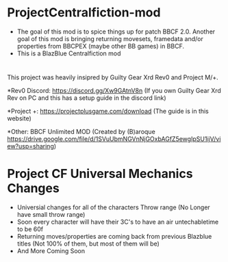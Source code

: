 # ProjectCentralfiction-mod
* The goal of this mod is to spice things up for patch BBCF 2.0. Another goal of this mod is bringing returning movesets, framedata and/or properties from BBCPEX (maybe other BB games) in BBCF.
* This is a BlazBlue Centralfiction mod

# 
This project was heavily insipred by Guilty Gear Xrd Rev0 and Project M/+.

*Rev0 Discord: https://discord.gg/Xw9GAtnV8n (If you own Guilty Gear Xrd Rev on PC and this has a setup guide in the discord link)

*Project +: https://projectplusgame.com/download (The guide is in this website)

*Other: BBCF Unlimited MOD (Created by (B)aroque https://drive.google.com/file/d/1SVuUbmNGVnNjGOxbAGfZ5ewgIpSU1ijV/view?usp=sharing)

# Project CF Universal Mechanics Changes
* Universial changes for all of the characters Throw range (No Longer have small throw range)
* Soon every character will have their 3C's to have an air untechabletime to be 60f
* Returning moves/properties are coming back from previous Blazblue titles (Not 100% of them, but most of them will be)
* And More Coming Soon

